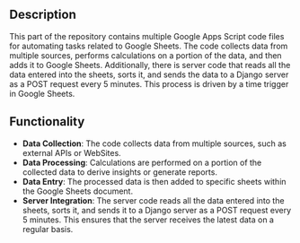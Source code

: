 ## Description

This part of the repository contains multiple Google Apps Script code files for automating tasks related to Google Sheets. The code collects data from multiple sources, performs calculations on a portion of the data, and then adds it to Google Sheets. Additionally, there is server code that reads all the data entered into the sheets, sorts it, and sends the data to a Django server as a POST request every 5 minutes. This process is driven by a time trigger in Google Sheets.


## Functionality

-   **Data Collection**: The code collects data from multiple sources, such as external APIs or WebSites.
-   **Data Processing**: Calculations are performed on a portion of the collected data to derive insights or generate reports.
-   **Data Entry**: The processed data is then added to specific sheets within the Google Sheets document.
-   **Server Integration**: The server code reads all the data entered into the sheets, sorts it, and sends it to a Django server as a POST request every 5 minutes. This ensures that the server receives the latest data on a regular basis.
